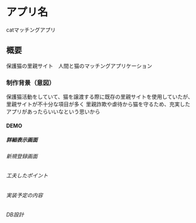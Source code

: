 # アプリ名
catマッチングアプリ
## 概要
保護猫の里親サイト　人間と猫のマッチングアプリケーション
### 制作背景（意図）
保護猫活動をしていて、猫を譲渡する際に既存の里親サイトを使用していたが、里親サイトが不十分な項目が多く
里親詐欺や虐待から猫を守るため、充実したアプリがあったらいいなという思いから
#### DEMO

##### 詳細表示画面
###### 新規登録画面
###### 工夫したポイント
###### 実装予定の内容
###### DB設計
